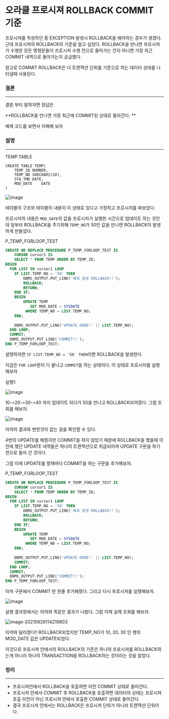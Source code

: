 # 오라클 프로시져 ROLLBACK COMMIT 기준

프로시져를 작성하던 중 EXCEPTION 발생시 ROLLBACK을 해야하는 경우가 생겼다. 근데 프로시져의 ROLLBACK의 기준을 알고 싶었다. ROLLBACK을 만나면 프로시져가 수행한 모든 명령문들이 프로시져 수행 전으로 돌아가는 건지 아니면 가장 최근 COMMIT 내역으로 돌아가는지 궁금했다.

참고로 COMMIT ROLLBACK은 다 트랜잭션 단위를 기준으로 하는 데이터 상태를 나타낼때 사용된다.



### 결론

---

결론 부터 말하자면 정답은

**ROLLBACK을 만나면 가장 최근에 COMMIT된 상태로 돌아간다. **

예제 코드를 보면서 이해해 보자

### 설명

---

TEMP.TABLE

```
CREATE TABLE TEMP(
    TEMP_ID NUMBER,
    TEMP_NO VARCHAR2(10),
    STA_YMD DATE,
    MOD_DATE    DATE
)
```

![image](https://user-images.githubusercontent.com/54675591/123499518-655ad700-d672-11eb-8f97-f6a78947803d.png)

테이블의 구조와 테이블의 내용이 이 상태로 있다고 가정하고 프로시저를 짜보았다.

프로시저의 내용은 `MOD_DATE`의 값을 프로시저가 실행한 시간으로 업데이트 하는 것인데 일부러 ROLLBACK을 주기위해 `TEMP_NO`가 50인 값을 만나면 ROLLBACK이 발생하게 만들었다.

P_TEMP_FORLOOP_TEST

```SQL
CREATE OR REPLACE PROCEDURE P_TEMP_FORLOOP_TEST IS
    CURSOR cursor1 IS
    SELECT * FROM TEMP ORDER BY TEMP_ID;
BEGIN
  FOR LIST IN cursor1 LOOP
    IF LIST.TEMP_NO = '50' THEN
        DBMS_OUTPUT.PUT_LINE('예외 발생 ROLLBACK!!');
        ROLLBACK;
        RETURN;
    END IF;
    BEGIN
        UPDATE TEMP
           SET MOD_DATE = SYSDATE
         WHERE TEMP_NO = LIST.TEMP_NO;
    END;
    
    DBMS_OUTPUT.PUT_LINE('UPDATE DONE!' || LIST.TEMP_NO);
  END LOOP;
  COMMIT;
  DBMS_OUTPUT.PUT_LINE('COMMIT!!');
END P_TEMP_FORLOOP_TEST;
```

설명하자면 `IF LIST.TEMP_NO = '50' THEN`이면 ROLLBACK을 발생한다.

지금은 `FOR LOOP`문이 다 끝나고 `COMMIT`을 하는 상태이다. 이 상태로 프로시저를 실행해보자

실행1.

![image](https://user-images.githubusercontent.com/54675591/123499616-e74b0000-d672-11eb-9235-d3f3246f3059.png)

10->20->30->40 까지 업데이트 되다가 50을 만나고 ROLLBACK되어졌다. 그럼 조회를 해보자.

![image](https://user-images.githubusercontent.com/54675591/123499639-13668100-d673-11eb-878d-8be1fa7bd175.png)

아까의 결과와 변한것이 없는 걸을 확인할 수 있다.

4번의 UPDATE를 해줬지만 COMMIT을 하지 않았기 때문에 ROLLBACK을 했을때 이전에 했던 UPDATE 내역들은 하나의 트랜잭션으로 취급되어져 UPDATE 구문을 하기 전으로 돌아 간 것이다. 

그럼 이제 UPDATE를 할때마다 COMMIT을 하는 구문을 추가해보자.

P_TEMP_FORLOOP_TEST

```SQL
CREATE OR REPLACE PROCEDURE P_TEMP_FORLOOP_TEST IS
    CURSOR cursor1 IS
    SELECT * FROM TEMP ORDER BY TEMP_ID;
BEGIN
  FOR LIST IN cursor1 LOOP
    IF LIST.TEMP_NO = '50' THEN
        DBMS_OUTPUT.PUT_LINE('예외 발생 ROLLBACK!!');
        ROLLBACK;
        RETURN;
    END IF;
    BEGIN
        UPDATE TEMP
           SET MOD_DATE = SYSDATE
         WHERE TEMP_NO = LIST.TEMP_NO;
    END;
    
    DBMS_OUTPUT.PUT_LINE('UPDATE DONE!' || LIST.TEMP_NO);
    COMMIT;
  END LOOP;
  COMMIT;
  DBMS_OUTPUT.PUT_LINE('COMMIT!!');
END P_TEMP_FORLOOP_TEST;
```

아까 구문에서 COMMIT 만 한줄 추가해줬다. 그리고 다시 프로시져를 실행해보자.

![image](https://user-images.githubusercontent.com/54675591/123499691-78ba7200-d673-11eb-8f85-ab540a51b982.png)

실행 결과창에서는 아까와 똑같은 결과가 나왔다. 그럼 이제 실제 조회를 해보자.

![image-20210626114219803](C:\Users\USER\AppData\Roaming\Typora\typora-user-images\image-20210626114219803.png)

아까와 달라졌다!! ROLLBACK되었지만 TEMP_NO가 10, 20, 30 인 행의 MOD_DATE 값은 UPDATE되었다.

이것으로 프로시져 안에서의 ROLLBACK의 기준은 하나의 프로시져를 ROLLBACK하는게 아니라 하나의 TRANSACTION을 ROLLBACK하는 것이라는 것을 알았다.



### 정리

---

* 프로시져안에서 ROLLBACK을 호출하면 이전 COMMIT 상태로 돌아간다.
* 프로시져 안에서 COMMIT 후 ROLLBACK을 호출하면 데이터의 상태는 프로시져 호출 이전이 아닌 프로시져 안에서 호출한 COMMIT 상태로 돌아간다.
* 결국 프로시져 안에서는 ROLLBACK은 프로시져 단위가 아니라 트랜잭션 단위이다.
